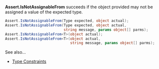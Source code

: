 **Assert.IsNotAssignableFrom** succeeds if the object provided may not be assigned a value of the expected type.

```C#			
Assert.IsNotAssignableFrom(Type expected, object actual);
Assert.IsNotAssignableFrom(Type expected, object actual,
                           string message, params object[] parms);
Assert.IsNotAssignableFrom<T>(object actual);
Assert.IsNotAssignableFrom<T>(object actual,
                              string message, params object[] parms);
```

See also...
 * [Type Constraints](constraints#type-constraints)
